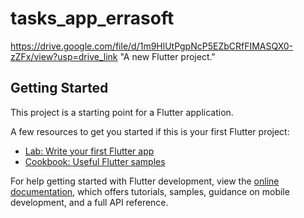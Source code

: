 # tasks_app_errasoft
https://drive.google.com/file/d/1m9HlUtPgpNcP5EZbCRfFIMASQX0-zZFx/view?usp=drive_link
"A new Flutter project."

## Getting Started

This project is a starting point for a Flutter application.

A few resources to get you started if this is your first Flutter project:

- [Lab: Write your first Flutter app](https://docs.flutter.dev/get-started/codelab)
- [Cookbook: Useful Flutter samples](https://docs.flutter.dev/cookbook)

For help getting started with Flutter development, view the
[online documentation](https://docs.flutter.dev/), which offers tutorials,
samples, guidance on mobile development, and a full API reference.
